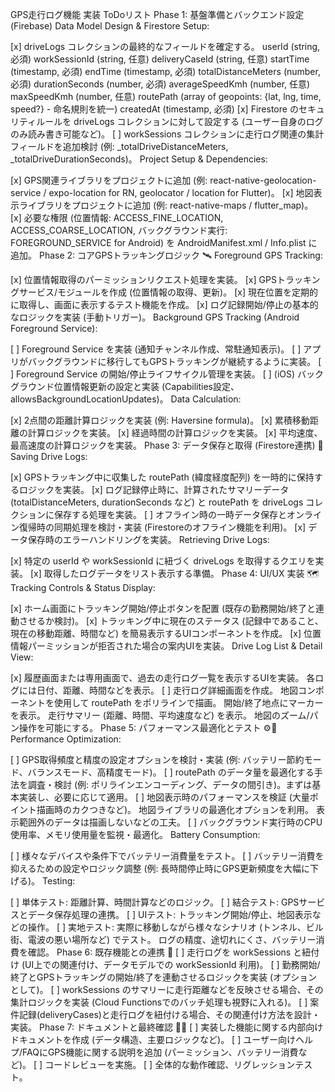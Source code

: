 GPS走行ログ機能 実装 ToDoリスト
Phase 1: 基盤準備とバックエンド設定 (Firebase)
Data Model Design & Firestore Setup:

[x] driveLogs コレクションの最終的なフィールドを確定する。
userId (string, 必須)
workSessionId (string, 任意)
deliveryCaseId (string, 任意)
startTime (timestamp, 必須)
endTime (timestamp, 必須)
totalDistanceMeters (number, 必須)
durationSeconds (number, 必須)
averageSpeedKmh (number, 任意)
maxSpeedKmh (number, 任意)
routePath (array of geopoints: {lat, lng, time, speed?} - 命名規則を統一)
createdAt (timestamp, 必須)
[x] Firestore のセキュリティルールを driveLogs コレクションに対して設定する (ユーザー自身のログのみ読み書き可能など)。
[ ] workSessions コレクションに走行ログ関連の集計フィールドを追加検討 (例: _totalDriveDistanceMeters, _totalDriveDurationSeconds)。
Project Setup & Dependencies:

[x] GPS関連ライブラリをプロジェクトに追加 (例: react-native-geolocation-service / expo-location for RN, geolocator / location for Flutter)。
[x] 地図表示ライブラリをプロジェクトに追加 (例: react-native-maps / flutter_map)。
[x] 必要な権限 (位置情報: ACCESS_FINE_LOCATION, ACCESS_COARSE_LOCATION, バックグラウンド実行: FOREGROUND_SERVICE for Android) を AndroidManifest.xml / Info.plist に追加。
Phase 2: コアGPSトラッキングロジック 🛰️
Foreground GPS Tracking:

[x] 位置情報取得のパーミッションリクエスト処理を実装。
[x] GPSトラッキングサービス/モジュールを作成 (位置情報の取得、更新)。
[x] 現在位置を定期的に取得し、画面に表示するテスト機能を作成。
[x] ログ記録開始/停止の基本的なロジックを実装 (手動トリガー)。
Background GPS Tracking (Android Foreground Service):

[ ] Foreground Service を実装 (通知チャンネル作成、常駐通知表示)。
[ ] アプリがバックグラウンドに移行してもGPSトラッキングが継続するように実装。
[ ] Foreground Service の開始/停止ライフサイクル管理を実装。
[ ] (iOS) バックグラウンド位置情報更新の設定と実装 (Capabilities設定、allowsBackgroundLocationUpdates)。
Data Calculation:

[x] 2点間の距離計算ロジックを実装 (例: Haversine formula)。
[x] 累積移動距離の計算ロジックを実装。
[x] 経過時間の計算ロジックを実装。
[x] 平均速度、最高速度の計算ロジックを実装。
Phase 3: データ保存と取得 (Firestore連携) 💾
Saving Drive Logs:

[x] GPSトラッキング中に収集した routePath (緯度経度配列) を一時的に保持するロジックを実装。
[x] ログ記録停止時に、計算されたサマリーデータ (totalDistanceMeters, durationSeconds など) と routePath を driveLogs コレクションに保存する処理を実装。
[ ] オフライン時の一時データ保存とオンライン復帰時の同期処理を検討・実装 (Firestoreのオフライン機能を利用)。
[x] データ保存時のエラーハンドリングを実装。
Retrieving Drive Logs:

[x] 特定の userId や workSessionId に紐づく driveLogs を取得するクエリを実装。
[x] 取得したログデータをリスト表示する準備。
Phase 4: UI/UX 実装 🗺️
Tracking Controls & Status Display:

[x] ホーム画面にトラッキング開始/停止ボタンを配置 (既存の勤務開始/終了と連動させるか検討)。
[x] トラッキング中に現在のステータス (記録中であること、現在の移動距離、時間など) を簡易表示するUIコンポーネントを作成。
[x] 位置情報パーミッションが拒否された場合の案内UIを実装。
Drive Log List & Detail View:

[x] 履歴画面または専用画面で、過去の走行ログ一覧を表示するUIを実装。
各ログには日付、距離、時間などを表示。
[ ] 走行ログ詳細画面を作成。
地図コンポーネントを使用して routePath をポリラインで描画。
開始/終了地点にマーカーを表示。
走行サマリー (距離、時間、平均速度など) を表示。
地図のズーム/パン操作を可能にする。
Phase 5: パフォーマンス最適化とテスト ⚙️🧪
Performance Optimization:

[ ] GPS取得頻度と精度の設定オプションを検討・実装 (例: バッテリー節約モード、バランスモード、高精度モード)。
[ ] routePath のデータ量を最適化する手法を調査・検討 (例: ポリラインエンコーディング、データの間引き)。まずは基本実装し、必要に応じて適用。
[ ] 地図表示時のパフォーマンスを検証 (大量ポイント描画時のカクつきなど)。
地図ライブラリの最適化オプションを利用。
表示範囲外のデータは描画しないなどの工夫。
[ ] バックグラウンド実行時のCPU使用率、メモリ使用量を監視・最適化。
Battery Consumption:

[ ] 様々なデバイスや条件下でバッテリー消費量をテスト。
[ ] バッテリー消費を抑えるための設定やロジック調整 (例: 長時間停止時にGPS更新頻度を大幅に下げる)。
Testing:

[ ] 単体テスト: 距離計算、時間計算などのロジック。
[ ] 結合テスト: GPSサービスとデータ保存処理の連携。
[ ] UIテスト: トラッキング開始/停止、地図表示などの操作。
[ ] 実地テスト: 実際に移動しながら様々なシナリオ (トンネル、ビル街、電波の悪い場所など) でテスト。
ログの精度、途切れにくさ、バッテリー消費を確認。
Phase 6: 既存機能との連携 🔗
[ ] 走行ログを workSessions と紐付け (UI上での関連付け、データモデルでの workSessionId 利用)。
[ ] 勤務開始/終了とGPSトラッキングの開始/終了を連動させるロジックを実装 (オプションとして)。
[ ] workSessions のサマリーに走行距離などを反映させる場合、その集計ロジックを実装 (Cloud Functionsでのバッチ処理も視野に入れる)。
[ ] 案件記録(deliveryCases)と走行ログを紐付ける場合、その関連付け方法を設計・実装。
Phase 7: ドキュメントと最終確認 📄✅
[ ] 実装した機能に関する内部向けドキュメントを作成 (データ構造、主要ロジックなど)。
[ ] ユーザー向けヘルプ/FAQにGPS機能に関する説明を追加 (パーミッション、バッテリー消費など)。
[ ] コードレビューを実施。
[ ] 全体的な動作確認、リグレッションテスト。